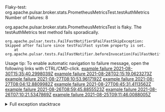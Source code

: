         
Flaky-test: org.apache.pulsar.broker.stats.PrometheusMetricsTest.testAuthMetrics
Number of failures: 8

org.apache.pulsar.broker.stats.PrometheusMetricsTest is flaky. The testAuthMetrics test method fails sporadically.

```
org.apache.pulsar.tests.FailFastNotifier$FailFastSkipException: Skipped after failure since testFailFast system property is set.
	at org.apache.pulsar.tests.FailFastNotifier.beforeInvocation(FailFastNotifier.java:88)

```

Usage tip: To enable automatic navigation to failure message, open the following links with CTRL/CMD-click.
[example failure 2021-08-30T15:35:40.2998039Z](https://github.com/apache/pulsar/runs/3463119398?check_suite_focus=true#step:9:2923)
[example failure 2021-08-28T02:15:19.0623273Z](https://github.com/apache/pulsar/runs/3448473880?check_suite_focus=true#step:9:1920)
[example failure 2021-08-27T08:10:53.9617192Z](https://github.com/apache/pulsar/runs/3440980370?check_suite_focus=true#step:9:1987)
[example failure 2021-08-27T08:04:12.8809982Z](https://github.com/apache/pulsar/runs/3440855241?check_suite_focus=true#step:9:1912)
[example failure 2021-08-27T06:45:31.4113562Z](https://github.com/apache/pulsar/runs/3440411158?check_suite_focus=true#step:9:1913)
[example failure 2021-08-26T08:59:45.8855523Z](https://github.com/apache/pulsar/runs/3430539961?check_suite_focus=true#step:9:2622)
[example failure 2021-08-26T07:10:21.5347869Z](https://github.com/apache/pulsar/runs/3429892136?check_suite_focus=true#step:9:1974)
[example failure 2021-08-25T09:11:46.0088005Z](https://github.com/apache/pulsar/runs/3420085427?check_suite_focus=true#step:10:1906)


<details>
<summary>Full exception stacktrace</summary>
<code><pre>
org.apache.pulsar.tests.FailFastNotifier$FailFastSkipException: Skipped after failure since testFailFast system property is set.
	at org.apache.pulsar.tests.FailFastNotifier.beforeInvocation(FailFastNotifier.java:88)

</pre></code>
</details>

